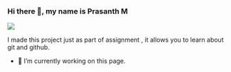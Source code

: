### Hi there 👋, my name is Prasanth M
![](https://arturssmirnovs.github.io/github-profile-readme-generator/images/banner.png)

I made this project just as part of assignment , it allows you to learn about git and github.

- 🔭 I’m currently working on this page.
